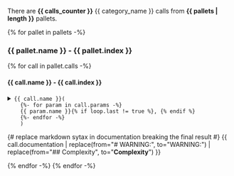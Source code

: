 There are **{{ calls_counter }}** {{ category_name }} calls from **{{ pallets | length }}** pallets.

{% for pallet in pallets -%}
### {{ pallet.name }} - {{ pallet.index }}

{% for call in pallet.calls -%}
#### {{ call.name }} - {{ call.index }}

<details><summary><code>{{ call.name }}(
    {%- for param in call.params -%}
    {{ param.name }}{% if loop.last != true %}, {% endif %}
    {%- endfor -%}
    )</code></summary>
{% if call.weight == -1 %}
No weight available.
{% else %}
Taking {{ call.weight }} % of a block.
{% endif %}
```rust
{% for param in call.params -%}
{{ param.name }}: {{ param.type_name }}
{% endfor -%}
```
</details>

{# replace markdown sytax in documentation breaking the final result #}
{{ call.documentation | replace(from="# WARNING:", to="WARNING:") | replace(from="## Complexity", to="**Complexity**") }}

{% endfor -%}
{% endfor -%}
